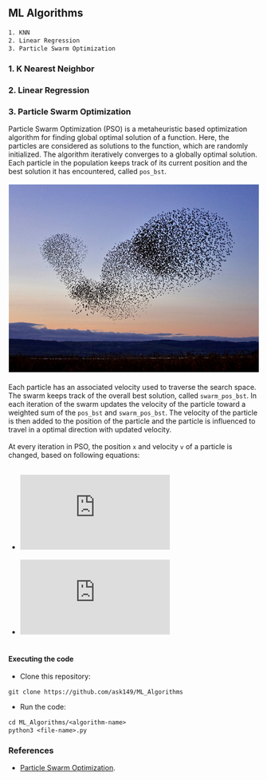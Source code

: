 ## ML Algorithms ##
    1. KNN
    2. Linear Regression
    3. Particle Swarm Optimization
### 1. K Nearest Neighbor <br> ###
### 2. Linear Regression <br> ###
### 3. Particle Swarm Optimization<br> ###
Particle Swarm Optimization (PSO) is a metaheuristic based optimization algorithm for finding global optimal solution of a function. Here, the particles are considered as solutions to the function, which are randomly initialized. The algorithm iteratively converges to a globally optimal solution. Each particle in the population keeps track of its current position and the best solution it has encountered, called ``pos_bst``. <br><br>
![Swarm](/imgs/swarm.jpg)<br><br>
Each particle has an associated velocity used to traverse the search space. The swarm keeps track of the overall best solution, called ``swarm_pos_bst``. In each iteration of the swarm updates the velocity of the particle toward a weighted sum of the ``pos_bst`` and ``swarm_pos_bst``. The velocity of the particle is then added to the position of the particle and the particle is influenced to travel in a optimal direction with updated velocity. <br><br>
At every iteration in PSO, the position ``x`` and velocity ``v`` of a particle is changed, based on following equations: <br><br>
- ![first equation](https://latex.codecogs.com/gif.latex?x_%7Bk&plus;1%7D%5E%7Bi%7D%20%3D%20x_%7Bk%7D%5E%7Bi%7D%20&plus;%20v_%7Bk&plus;1%7D%5E%7Bi%7D)<br><br>
- ![second equation](https://latex.codecogs.com/gif.latex?v_%7Bk&plus;1%7D%5E%7Bi%7D%20%3D%20w_%7Bk%7D%20v_%7Bk%7D%5E%7Bi%7D%20&plus;%20c_%7B1%7Dr_%7B1%7D%28p_%7Bk%7D%5E%7Bi%7D%20-%20x_%7Bk%7D%5E%7Bi%7D%29%20&plus;%20c_%7B2%7Dr_%7B2%7D%28p_%7Bk%7D%5E%7Bg%7D%20-%20x_%7Bk%7D%5E%7Bi%7D%29)<br><br>
#### Executing the code ####
- Clone this repository:
```
git clone https://github.com/ask149/ML_Algorithms
```
- Run the code:
```
cd ML_Algorithms/<algorithm-name>
python3 <file-name>.py
```

### References ###
- [Particle Swarm Optimization](https://ieeexplore.ieee.org/document/488968).
